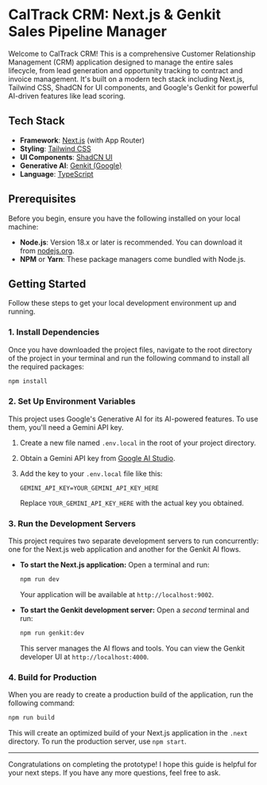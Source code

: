 # CalTrack CRM: Next.js & Genkit Sales Pipeline Manager

Welcome to CalTrack CRM! This is a comprehensive Customer Relationship Management (CRM) application designed to manage the entire sales lifecycle, from lead generation and opportunity tracking to contract and invoice management. It's built on a modern tech stack including Next.js, Tailwind CSS, ShadCN for UI components, and Google's Genkit for powerful AI-driven features like lead scoring.

## Tech Stack

*   **Framework**: [Next.js](https://nextjs.org/) (with App Router)
*   **Styling**: [Tailwind CSS](https://tailwindcss.com/)
*   **UI Components**: [ShadCN UI](https://ui.shadcn.com/)
*   **Generative AI**: [Genkit (Google)](https://firebase.google.com/docs/genkit)
*   **Language**: [TypeScript](https://www.typescriptlang.org/)

## Prerequisites

Before you begin, ensure you have the following installed on your local machine:

*   **Node.js**: Version 18.x or later is recommended. You can download it from [nodejs.org](https://nodejs.org/).
*   **NPM** or **Yarn**: These package managers come bundled with Node.js.

## Getting Started

Follow these steps to get your local development environment up and running.

### 1. Install Dependencies

Once you have downloaded the project files, navigate to the root directory of the project in your terminal and run the following command to install all the required packages:

```bash
npm install
```

### 2. Set Up Environment Variables

This project uses Google's Generative AI for its AI-powered features. To use them, you'll need a Gemini API key.

1.  Create a new file named `.env.local` in the root of your project directory.
2.  Obtain a Gemini API key from [Google AI Studio](https://makersuite.google.com/app/apikey).
3.  Add the key to your `.env.local` file like this:

    ```
    GEMINI_API_KEY=YOUR_GEMINI_API_KEY_HERE
    ```

    Replace `YOUR_GEMINI_API_KEY_HERE` with the actual key you obtained.

### 3. Run the Development Servers

This project requires two separate development servers to run concurrently: one for the Next.js web application and another for the Genkit AI flows.

*   **To start the Next.js application:**
    Open a terminal and run:
    ```bash
    npm run dev
    ```
    Your application will be available at `http://localhost:9002`.

*   **To start the Genkit development server:**
    Open a *second* terminal and run:
    ```bash
    npm run genkit:dev
    ```
    This server manages the AI flows and tools. You can view the Genkit developer UI at `http://localhost:4000`.

### 4. Build for Production

When you are ready to create a production build of the application, run the following command:

```bash
npm run build
```

This will create an optimized build of your Next.js application in the `.next` directory. To run the production server, use `npm start`.

---

Congratulations on completing the prototype! I hope this guide is helpful for your next steps. If you have any more questions, feel free to ask.